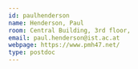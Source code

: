 ```yaml
---
id: paulhenderson
name: Henderson, Paul
room: Central Building, 3rd floor,
email: paul.henderson@ist.ac.at
webpage: https://www.pmh47.net/
type: postdoc
---
```

